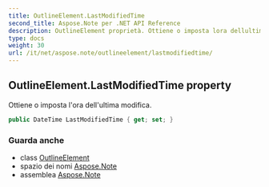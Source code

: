 ```yaml
---
title: OutlineElement.LastModifiedTime
second_title: Aspose.Note per .NET API Reference
description: OutlineElement proprietà. Ottiene o imposta lora dellultima modifica.
type: docs
weight: 30
url: /it/net/aspose.note/outlineelement/lastmodifiedtime/
---
```

## OutlineElement.LastModifiedTime property

Ottiene o imposta l'ora dell'ultima modifica.

```csharp
public DateTime LastModifiedTime { get; set; }
```

### Guarda anche

* class [OutlineElement](../)
* spazio dei nomi [Aspose.Note](../../outlineelement/)
* assemblea [Aspose.Note](../../../)


